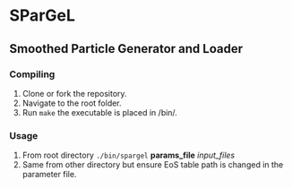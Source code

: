 # SParGeL
## Smoothed Particle Generator and Loader

### Compiling
1. Clone or fork the repository.
2. Navigate to the root folder.
3. Run `make` the executable is placed in /bin/.

### Usage
1. From root directory `./bin/spargel` **params_file** *input_files*
2. Same from other directory but ensure EoS table path is changed in the parameter file.
